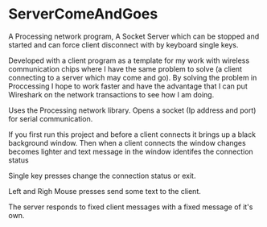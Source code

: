 # ServerComeAndGoes
A Processing network program, A Socket Server which can be stopped and started and can force client disconnect with by keyboard single keys.

Developed with a client program as a template for my work with wireless communication chips where I have the same problem 
to solve (a client connecting to a server which may come and go). By solving the problem in Proccessing I hope to work faster 
and have the advantage that I can put Wireshark on the network transactions to see how I am doing.

Uses the Processing network library. Opens a socket (Ip address and port) for serial communication.

If you first run this project and before a client connects it brings up a black background window. Then when a client connects
the window changes becomes lighter and text message in the window identifes the connection status

Single key presses change the connection status or exit.

Left and Righ Mouse presses send some text to the client.

The server responds to fixed client messages with a fixed message of it's own. 
